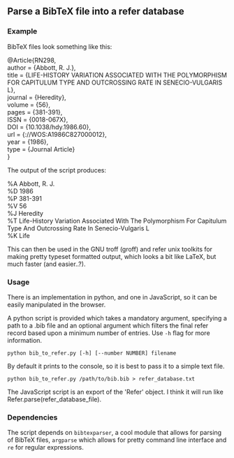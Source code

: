 ## Parse a BibTeX file into a refer database

### Example

BibTeX files look something like this:

@Article{RN298,\
   author = {Abbott, R. J.},\
   title = {LIFE-HISTORY VARIATION ASSOCIATED WITH THE POLYMORPHISM FOR CAPITULUM TYPE AND OUTCROSSING RATE IN SENECIO-VULGARIS L},\
   journal = {Heredity},\
   volume = {56},\
   pages = {381-391},\
   ISSN = {0018-067X},\
   DOI = {10.1038/hdy.1986.60},\
   url = {<Go to ISI>://WOS:A1986C827000012},\
   year = {1986},\
   type = {Journal Article}\
}
  
The output of the script produces:

%A Abbott, R. J.\
%D 1986\
%P 381-391\
%V 56\
%J Heredity\
%T Life-History Variation Associated With The Polymorphism For Capitulum Type And Outcrossing Rate In Senecio-Vulgaris L\
%K Life

This can then be used in the GNU troff (groff) and refer unix toolkits for making pretty typeset formatted output, which looks a bit like LaTeX, but much faster (and easier..?).

### Usage

There is an implementation in python, and one in JavaScript, so it can be easily manipulated in the browser.

A python script is provided which takes a mandatory argument, specifying a path to a .bib file and an optional argument which filters the final refer record based upon a minimum number of entries. Use `-h` flag for more information.

`python bib_to_refer.py [-h] [--number NUMBER] filename`

By default it prints to the console, so it is best to pass it to a simple text file.

`python bib_to_refer.py /path/to/bib.bib > refer_database.txt`

The JavaScript script is an export of the 'Refer' object. I think it will run like Refer.parse(refer_database_file).

### Dependencies

The script depends on `bibtexparser`, a cool module that allows for parsing of BibTeX files, `argparse` which allows for pretty command line interface and `re` for regular expressions.
